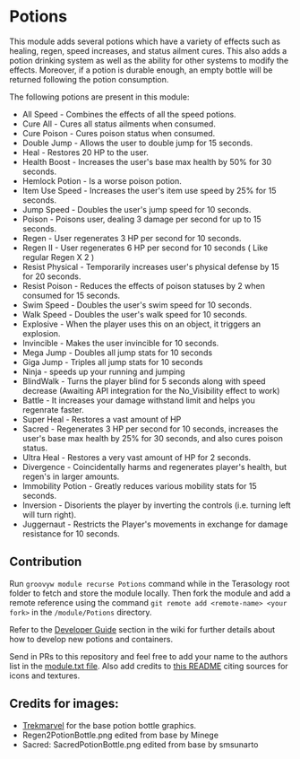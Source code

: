 Potions
============

This module adds several potions which have a variety of effects such as healing, regen, speed increases, and status
ailment cures. This also adds a potion drinking system as well as the ability for other systems to modify the effects.
Moreover, if a potion is durable enough, an empty bottle will be returned following the potion consumption.

The following potions are present in this module:

* All Speed - Combines the effects of all the speed potions.
* Cure All - Cures all status ailments when consumed.
* Cure Poison - Cures poison status when consumed.
* Double Jump - Allows the user to double jump for 15 seconds.
* Heal - Restores 20 HP to the user.
* Health Boost - Increases the user's base max health by 50% for 30 seconds.
* Hemlock Potion - Is a worse poison potion. 
* Item Use Speed - Increases the user's item use speed by 25% for 15 seconds.
* Jump Speed - Doubles the user's jump speed for 10 seconds.
* Poison - Poisons user, dealing 3 damage per second for up to 15 seconds.
* Regen - User regenerates 3 HP per second for 10 seconds.
* Regen II - User regenerates 6 HP per second for 10 seconds ( Like regular Regen X 2 )
* Resist Physical - Temporarily increases user's physical defense by 15 for 20 seconds.
* Resist Poison - Reduces the effects of poison statuses by 2 when consumed for 15 seconds.
* Swim Speed - Doubles the user's swim speed for 10 seconds.
* Walk Speed - Doubles the user's walk speed for 10 seconds.
* Explosive - When the player uses this on an object, it triggers an explosion.
* Invincible - Makes the user invincible for 10 seconds.
* Mega Jump - Doubles all jump stats for 10 seconds
* Giga Jump - Triples all jump stats for 10 seconds
* Ninja - speeds up your running and jumping
* BlindWalk - Turns the player blind for 5 seconds along with speed decrease (Awaiting API integration for the No_Visibility effect to work)
* Battle - It increases your damage withstand limit and helps you regenrate faster.
* Super Heal - Restores a vast amount of HP
* Sacred - Regenerates 3 HP per second for 10 seconds, increases the user's base max health by 25% for 30 seconds, and also cures poison status.
* Ultra Heal - Restores a very vast amount of HP for 2 seconds.
* Divergence - Coincidentally harms and regenerates player's health, but regen's in larger amounts.
* Immobility Potion - Greatly reduces various mobility stats for 15 seconds.
* Inversion - Disorients the player by inverting the controls (i.e. turning left will turn right).
* Juggernaut - Restricts the Player's movements in exchange for damage resistance for 10 seconds.

## Contribution

Run `groovyw module recurse Potions` command while in the Terasology root folder to fetch and store the module locally. Then fork the module and add a remote reference using the command `git remote add <remote-name> <your fork>` in the `/module/Potions` directory.  

Refer to the [Developer Guide](https://github.com/Terasology/Potions/wiki/Developer-Guide) section in the wiki for further details about how to develop new potions and containers.

Send in PRs to this repository and feel free to add your name to the authors list in the [module.txt file](https://github.com/Terasology/Potions/blob/master/module.txt). Also add credits to [this README](https://github.com/Terasology/Potions/blob/master/README.md) citing sources for icons and textures.

## Credits for images:

* [Trekmarvel](https://github.com/Trekmarvel) for the base potion bottle graphics.
* Regen2PotionBottle.png edited from base by Minege
* Sacred: SacredPotionBottle.png edited from base by smsunarto 

